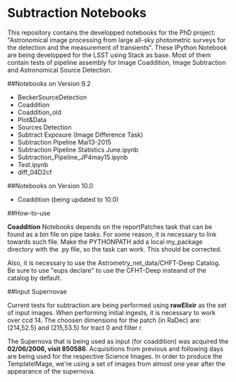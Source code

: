 # Subtraction Notebooks

This repository contains the developped notebooks for the PhD project: "Astronomical image processing from large all-sky photometric surveys for the detection and the measurement of transients". These IPython Notebook are being developped for the LSST using Stack as base. Most of them contain tests of pipeline assembly for Image Coaddition, Image Subtraction and Astronomical Source Detection.


##Notebooks on Version 9.2

* BeckerSourceDetection
* Coaddition
* Coaddition_old
* Plot&Data
* Sources Detection
* Subtract Exposure (Image Difference Task)
* Subtraction Pipeline Mai13-2015
* Subtraction Pipeline Statistics June.ipynb
* Subtraction_Pipeline_JP4may15.ipynb
* Test.ipynb
* diff_04D2cf

##Notebooks on Version 10.0

* Coaddition (being updated to 10.0)

##How-to-use

**Coaddition** Notebooks depends on the reportPatches task that can be found as a bin file on pipe tasks. For some reason, it is necessary to link towards such file. Make the PYTHONPATH add a local my_package directory with the .py file, so the task can work. This should be corrected.

Also, it is necessary to use the Astrometry_net_data/CHFT-Deep Catalog. Be sure to use "eups declare" to use the CFHT-Deep insteand of the catalog by default.

##Input Supernovae 

Current tests for subtraction are being performed using **rawElixir** as the set of input images. When performing initial ingests, it is necessary to work over ccd 14. The choosen dimensions for the patch (in RaDec) are: (214,52.5) and (215,53.5) for tract 0 and filter r.

The Supernova that is being used as input (for coaddition) was acquired the **02/06/2006, visit 850586**. Acquisitions from previous and following days are being used for the respective Science Images. In order to produce the TemplateIMage, we're using a set of images from almost one year after the appearance of the supernova.


